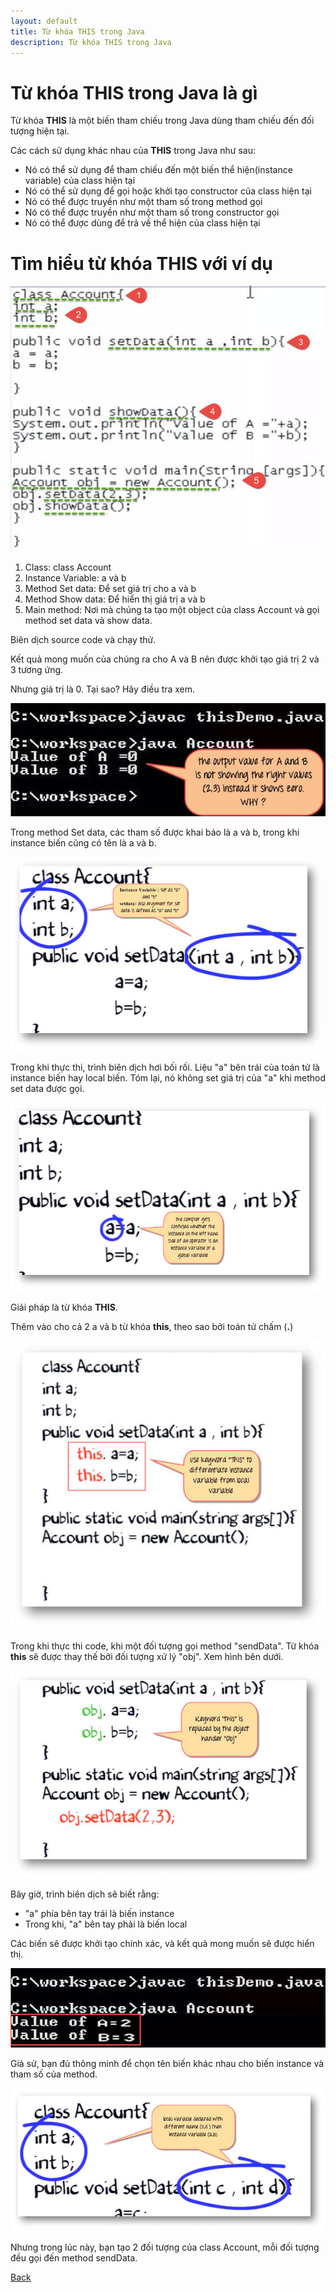 ```yaml
---
layout: default
title: Từ khóa THIS trong Java
description: Từ khóa THIS trong Java
---
```


# Từ khóa THIS trong Java là gì
Từ khóa **THIS** là một biến tham chiếu trong Java dùng tham chiếu đến đối tượng hiện tại.

Các cách sử dụng khác nhau của **THIS** trong Java như sau:
- Nó có thể sử dụng để tham chiếu đến một biến thể hiện(instance variable) của class hiện tại
- Nó có thể sử dụng để gọi hoặc khởi tạo constructor của class hiện tại
- Nó có thể được truyền như một tham số trong method gọi
- Nó có thể được truyền như một tham số trong constructor gọi
- Nó có thể được dùng để trả về thể hiện của class hiện tại

# Tìm hiểu từ khóa THIS với ví dụ

![Từ khóa THIS trong Java](./images/java-this-keyword-1.png)

1. Class: class Account
2. Instance Variable: a và b
3. Method Set data: Để set giá trị cho a và b
4. Method Show data: Để hiển thị giá trị a và b
5. Main method: Nơi mà chúng ta tạo một object của class Account và gọi method set data và show data.

Biên dịch source code và chạy thử.

Kết quả mong muốn của chúng ra cho A và B nên được khởi tạo giá trị 2 và 3 tương ứng.

Nhưng giá trị là 0. Tại sao? Hãy điều tra xem.

![Từ khóa THIS trong Java](./images/java-this-keyword-2.png)

Trong method Set data, các tham số được khai báo là a và b, trong khi instance biến cũng có tên là a và b.

![Từ khóa THIS trong Java](./images/java-this-keyword-3.png)

Trong khi thực thi, trình biên dịch hơi bối rối. Liệu "a" bên trái của toán tử là instance biến hay local biến. Tóm lại, nó không set giá trị của "a" khi method set data được gọi.

![Từ khóa THIS trong Java](./images/java-this-keyword-4.png)

Giải pháp là từ khóa **THIS**.

Thêm vào cho cả 2 a và b từ khóa **this**, theo sao bởi toán tử chấm (**.**)

![Từ khóa THIS trong Java](./images/java-this-keyword-5.png)

Trong khi thực thi code, khi một đối tượng gọi method "sendData". Từ khóa **this** sẽ được thay thế bởi đối tượng xử lý "obj". Xem hình bên dưới.

![Từ khóa THIS trong Java](./images/java-this-keyword-6.png)

Bây giờ, trình biên dịch sẽ biết rằng:
- "a" phía bên tay trái là biến instance
- Trong khi, "a" bên tay phải là biến local

Các biến sẽ được khởi tạo chính xác, và kết quả mong muốn sẽ được hiển thị.

![Từ khóa THIS trong Java](./images/java-this-keyword-7.png)

Giả sử, bạn đủ thông minh để chọn tên biến khác nhau cho biến instance và tham số của method.

![Từ khóa THIS trong Java](./images/java-this-keyword-8.png)

Nhưng trong lúc này, bạn tạo 2 đối tượng của class Account, mỗi đối tượng đều gọi đến method sendData.



[Back](./)
